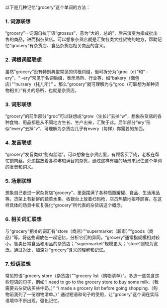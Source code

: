 以下是几种记忆“grocery”这个单词的方法：

### 1. 词源联想
“grocery”一词源自拉丁语“grossus”，意为“大的，总的”，后来演变为指成批出售的商品，进而指杂货店。可以想象杂货店就是汇聚各类大批货物的地方，帮助记忆“grocery”有杂货店、食品杂货店相关商品的含义。

### 2. 词根词缀联想
虽然“grocery”没有特别典型常见的词根词缀，但可拆分为“groc（e）”和“ -ery”。“ -ery”常见于名词后缀，表示场所、行业等，如“bakery（面包店）”“nursery（托儿所）” 。那么“grocery”就可理解为与“groc（可联想为某种货物相关）”有关的场所，也就是杂货店。

### 3. 词形联想
“grocery”的前半部分“groc”可以联想成“grow（生长）”去掉“w”，想象杂货店的各种食物、用品都是从不同地方生长、生产出来，汇聚于此。后半部分“ery”形似“every”去掉“v”，可理解为杂货店几乎有every（每样）你需要的东西。

### 4. 发音联想
“grocery”发音类似“割肉丝瑞”。可以想象在杂货店里，有顾客买了肉，老板在帮忙割肉丝，旁边摆放着各种琳琅满目的杂货，通过这样有趣的场景来记住这个单词的发音和词义。

### 5. 场景联想
想象自己走进一家杂货店“grocery”，里面摆满了各种瓶瓶罐罐、食品、生活用品等。货架上有新鲜的蔬菜水果，收银台上放着扫码枪，店员热情地招呼顾客。在这样具体的场景中反复强化“grocery”所代表的杂货店这个概念。

### 6. 相关词汇联想
与“grocery”相关的词汇有“store（商店）”“supermarket（超市）”“goods（商品）”等。将这些词放在一起记忆，分析它们的异同，“grocery”通常指规模相对较小，售卖日常食品和用品的杂货店；“supermarket”规模更大；“store”则较为宽泛。通过对比，加深对“grocery”含义的理解和记忆。

### 7. 短语联想
常见短语“grocery store（杂货店）”“grocery list（购物清单）”。多造一些包含这些短语的句子，例如“I need to go to the grocery store to buy some milk.（我需要去杂货店买些牛奶。）” “I made a grocery list before going shopping.（购物前我列了一份购物清单。）” 通过短语和句子的使用，让“grocery”这个词在实际语境中不断出现，强化记忆。 